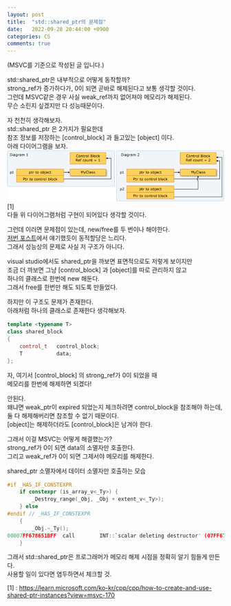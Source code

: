```yaml
---
layout: post
title:  "std::shared_ptr의 문제점"
date:   2022-09-28 20:44:00 +0900
categories: CS
comments: true
---
```

(MSVC를 기준으로 작성된 글 입니다.)  

std::shared_ptr은 내부적으로 어떻게 동작할까?  
strong_ref가 증가하다가, 0이 되면 곧바로 해제된다고 보통 생각할 것이다.  
그런데 MSVC같은 경우 사실 weak_ref까지 없어져야 메모리가 해제된다.  
무슨 소린지 싶겠지만 다 성능때문이다.  

자 천천히 생각해보자.  
std::shared_ptr 은 2가지가 필요한데  
참조 정보를 저장하는 [control_block] 과 들고있는 [object] 이다.  
아래 다이어그램을 보자.  
![image](/assets/images/20220928_sharedptr.png)  
[1]  
다들 위 다이어그램처럼 구현이 되어있다 생각할 것이다.  

그런데 이러면 문제점이 있는데, new/free를 두 번이나 해야한다.  
[저번 포스트](https://ria9993.github.io/cs/2022/09/28/performance-of-allocation.html)에서 얘기했듯이 동적할당은 느리다.  
그래서 성능상의 문제로 사실 저 구조가 아니다. 

visual studio에서도 shared_ptr을 까보면 표면적으로도 저렇게 보이지만  
조금 더 까보면 그냥 [control_block] 과 [object]를 따로 관리하지 않고  
하나의 클래스로 한번에 new 해둔다.  
그래서 free를 한번만 해도 되도록 만들었다.  

하지만 이 구조도 문제가 존재한다.  
아래처럼 하나의 클래스로 존재한다 생각해보자.
```cpp
template <typename T>
class shared_block
{
    control_t   control_block;
    T           data;
};
```
자, 여기서 [control_block] 의 strong_ref가 0이 되었을 때  
메모리를 한번에 해제하면 되겠다!  

안된다.  
왜냐면 weak_ptr이 expired 되었는지 체크하려면 control_block을 참조해야 하는데,  
둘 다 해제해버리면 참조할 수 없기 때문이다.  
[object]는 해제하더라도 [control_block]은 남겨야 한다.

그래서 이걸 MSVC는 어떻게 해결했는가?  
strong_ref가 0이 되면 data의 소멸자만 호출한다.  
그리고 weak_ref가 0이 되면 그제서야 메모리를 해제한다.  

shared_ptr 소멸자에서 데이터 소멸자만 호출하는 모습
```cpp
#if _HAS_IF_CONSTEXPR
    if constexpr (is_array_v<_Ty>) {
        _Destroy_range(_Obj, _Obj + extent_v<_Ty>);
    } else
#endif // _HAS_IF_CONSTEXPR
    {
        _Obj.~_Ty();
00007FF678651BFF  call        INT::`scalar deleting destructor' (07FF67865153Ch)  
    }
```

그래서 std::shared_ptr은 프로그래머가 메모리 해제 시점을 정확히 알기 힘들게 만든다.  
사용할 일이 있다면 염두하면서 체크할 것.

[1] : <https://learn.microsoft.com/ko-kr/cpp/cpp/how-to-create-and-use-shared-ptr-instances?view=msvc-170>